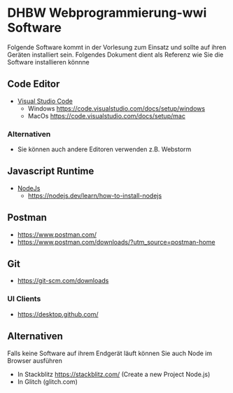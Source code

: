 # DHBW Webprogrammierung-wwi Software

Folgende Software kommt in der Vorlesung zum Einsatz und sollte auf ihren Geräten installiert sein. Folgendes Dokument dient als Referenz wie Sie die Software installieren könnne

## Code Editor

* [Visual Studio Code](https://code.visualstudio.com/)
  * Windows https://code.visualstudio.com/docs/setup/windows
  * MacOs https://code.visualstudio.com/docs/setup/mac

### Alternativen

* Sie können auch andere Editoren verwenden z.B. Webstorm 

## Javascript Runtime  

* [NodeJs](https://nodejs.org/en/download/)
  * https://nodejs.dev/learn/how-to-install-nodejs

## Postman 

* https://www.postman.com/
* https://www.postman.com/downloads/?utm_source=postman-home 

## Git

* https://git-scm.com/downloads

### UI Clients

* https://desktop.github.com/


## Alternativen 

Falls keine Software auf ihrem Endgerät läuft können Sie auch Node im Browser ausführen 

* In Stackblitz https://stackblitz.com/ (Create a new Project Node.js)
* In Glitch (glitch.com)
 

